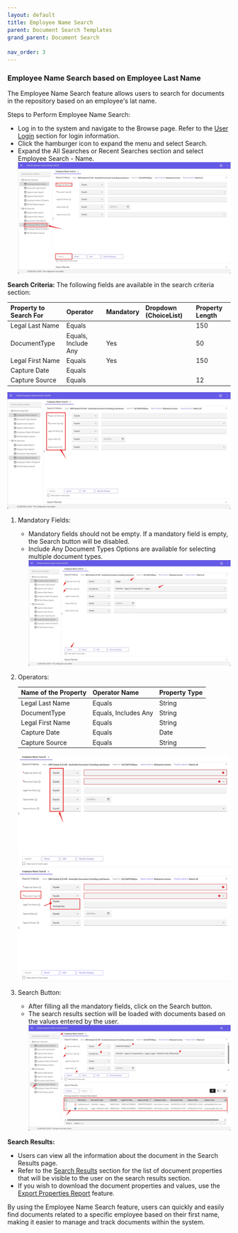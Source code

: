 ```yaml
---
layout: default
title: Employee Name Search
parent: Document Search Templates
grand_parent: Document Search

nav_order: 3
---
```

### Employee Name Search based on Employee Last Name
The Employee Name Search feature allows users to search for documents in the repository based on an employee's lat name.

Steps to Perform Employee Name Search:
- Log in to the system and navigate to the Browse page. Refer to the [User Login](https://pages.github.ibm.com/Global-EJS/GEJS-Australia-EDM-User-Manual/docs/UserLogin.html) section for login information.
- Click the hamburger icon to expand the menu and select Search.
- Expand the All Searches or Recent Searches section and select Employee Search - Name.
![image](assets/images/esn1.png)

**Search Criteria:**
The following fields are available in the search criteria section:
 
   |Property to Search For |Operator |Mandatory|Dropdown (ChoiceList) |Property Length |
   :--- | :--- | :--- | :--- | :--- |
   |Legal Last Name|Equals|||150|
   |DocumentType|Equals, Include Any|Yes||50|
   |Legal First Name|Equals|Yes||150|
   |Capture Date|Equals||||
   |Capture Source|Equals|||12|
   
   ![image](assets/images/esn2.png)

1. Mandatory Fields:
    - Mandatory fields should not be empty. If a mandatory field is empty, the Search button will be disabled.
    - Include Any Document Types Options are available for selecting multiple document types.
    ![image](assets/images/esn3.png)

2. Operators:

    |Name of the Property |Operator Name |Property Type|
    :--- | :--- | :---|
    |Legal Last Name|Equals|String|
    |DocumentType|Equals, Includes Any|String|
    |Legal First Name|Equals|String|
    |Capture Date|Equals|Date|
    |Capture Source|Equals|String|
    
    ![image](assets/images/esn4.png)
    ![image](assets/images/esn5.png)

3. Search Button:
    - After filling all the mandatory fields, click on the Search button.
    - The search results section will be loaded with documents based on the values entered by the user.
    ![image](assets/images/esn6.png)    

**Search Results:**
- Users can view all the information about the document in the Search Results page.
- Refer to the [Search Results](https://pages.github.ibm.com/Global-EJS/GEJS-Australia-EDM-User-Manual/docs/DocumentSearch/CommonFunctionalities/SearchResults.html) section for the list of document properties that will be visible to the user on the search results section.
- If you wish to download the document properties and values, use the [Export Properties Report](https://pages.github.ibm.com/Global-EJS/GEJS-Australia-EDM-User-Manual/docs/Actions/Export.html) feature.

By using the Employee Name Search feature, users can quickly and easily find documents related to a specific employee based on their first name, making it easier to manage and track documents within the system.